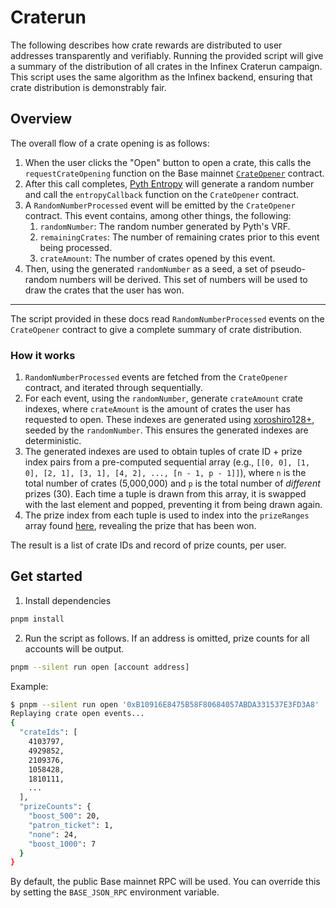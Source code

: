 # Craterun

The following describes how crate rewards are distributed to user addresses transparently and verifiably. Running the provided script will give a summary of the distribution of all crates in the Infinex Craterun campaign. This script uses the same algorithm as the Infinex backend, ensuring that crate distribution is demonstrably fair.

## Overview
The overall flow of a crate opening is as follows:
1. When the user clicks the "Open" button to open a crate, this calls the `requestCrateOpening` function on the Base mainnet [`CrateOpener`](https://basescan.org/address/0x543a9ddd8caeb1eeadcd0a6641949d6f2ffe796a) contract.
1. After this call completes, [Pyth Entropy](https://docs.pyth.network/entropy) will generate a random number and call the `entropyCallback` function on the `CrateOpener` contract.
1. A `RandomNumberProcessed` event will be emitted by the `CrateOpener` contract. This event contains, among other things, the following:
    1. `randomNumber`: The random number generated by Pyth's VRF.
    1. `remainingCrates`: The number of remaining crates prior to this event being processed.
    1. `crateAmount`: The number of crates opened by this event.
1. Then, using the generated `randomNumber` as a seed, a set of pseudo-random numbers will be derived. This set of numbers will be used to draw the crates that the user has won.

---

The script provided in these docs read `RandomNumberProcessed` events on the `CrateOpener` contract to give a complete summary of crate distribution.
### How it works
1. `RandomNumberProcessed` events are fetched from the `CrateOpener` contract, and iterated through sequentially.
1. For each event, using the `randomNumber`, generate `crateAmount` crate indexes, where `crateAmount` is the amount of crates the user has requested to open. These indexes are generated using [xoroshiro128+](https://xorshift.di.unimi.it/xoroshiro128plus.c), seeded by the `randomNumber`. This ensures the generated indexes are deterministic.
1. The generated indexes are used to obtain tuples of crate ID + prize index pairs from a pre-computed sequential array (e.g., `[[0, 0], [1, 0], [2, 1], [3, 1], [4, 2], ..., [n - 1, p - 1]]`), where `n` is the total number of crates (5,000,000) and `p` is the total number of _different_ prizes (30). Each time a tuple is drawn from this array, it is swapped with the last element and popped, preventing it from being drawn again.
1. The prize index from each tuple is used to index into the `prizeRanges` array found [here](./src/utils/crates.ts), revealing the prize that has been won.

The result is a list of crate IDs and record of prize counts, per user.

## Get started

1. Install dependencies

```sh
pnpm install
```

2. Run the script as follows. If an address is omitted, prize counts for all accounts will be output.

```sh
pnpm --silent run open [account address]
```

Example:

```sh
$ pnpm --silent run open '0xB10916E8475B58F80684057ABDA331537E3FD3A8'
Replaying crate open events...
{
  "crateIds": [
    4103797,
    4929852,
    2109376,
    1058428,
    1810111,
    ...
  ],
  "prizeCounts": {
    "boost_500": 20,
    "patron_ticket": 1,
    "none": 24,
    "boost_1000": 7
  }
}
```

By default, the public Base mainnet RPC will be used. You can override this by setting the `BASE_JSON_RPC` environment variable.
